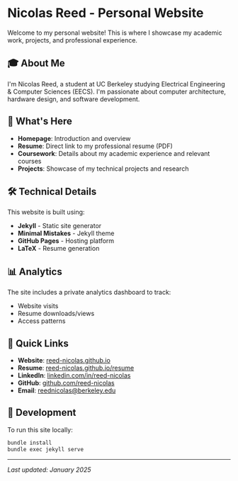 # Nicolas Reed - Personal Website

Welcome to my personal website! This is where I showcase my academic work, projects, and professional experience.

## 🎓 About Me

I'm Nicolas Reed, a student at UC Berkeley studying Electrical Engineering & Computer Sciences (EECS). I'm passionate about computer architecture, hardware design, and software development.

## 📁 What's Here

- **Homepage**: Introduction and overview
- **Resume**: Direct link to my professional resume (PDF)
- **Coursework**: Details about my academic experience and relevant courses
- **Projects**: Showcase of my technical projects and research

## 🛠️ Technical Details

This website is built using:
- **Jekyll** - Static site generator
- **Minimal Mistakes** - Jekyll theme
- **GitHub Pages** - Hosting platform
- **LaTeX** - Resume generation

## 📊 Analytics

The site includes a private analytics dashboard to track:
- Website visits
- Resume downloads/views
- Access patterns

## 🔗 Quick Links

- **Website**: [reed-nicolas.github.io](https://reed-nicolas.github.io)
- **Resume**: [reed-nicolas.github.io/resume](https://reed-nicolas.github.io/resume)
- **LinkedIn**: [linkedin.com/in/reed-nicolas](https://linkedin.com/in/reed-nicolas)
- **GitHub**: [github.com/reed-nicolas](https://github.com/reed-nicolas)
- **Email**: reednicolas@berkeley.edu

## 🚀 Development

To run this site locally:
```bash
bundle install
bundle exec jekyll serve
```

---

*Last updated: January 2025*

